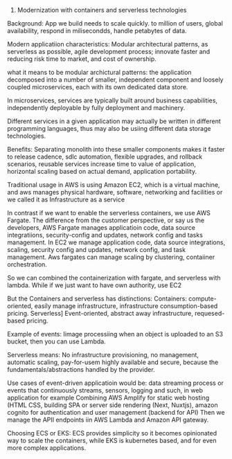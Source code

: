 1. Modernization with containers and serverless technologies

Background: App we build needs to scale quickly. to million of users, global availability, respond in milisecondds, handle petabytes of data.  

Modern applicatiion characteristics: Modular architectural patterns, as serverless as possible, agile development process; innovate faster and reducing risk time to market, and cost of ownership.  

what it means to be modular archictural patterns: the application decomposed into a number of smaller, independent component and loosely coupled microservices, each with its own dedicated data store.  

In microservices, services are typically built around business capabilities, independently deployable by fully deployment and machinery.  

Different services in a given application may actually be written in different programming languages, thus may also be usiing different data storage technologies.  

Benefits: Separating monolith into these smaller components makes it faster to release cadence, sdlc automation, flexible upgrades, and rollback scenarios, reusable services increase time to value of application, horizontal scaling based on actual demand, application portability.  


Traditional usage in AWS is using Amazon EC2, which is a virtual machine, and aws manages physical hardware, software, networking and facilities or we called it as Infrastructure as a service  

In contrast if we want to enable the serverless containers, we use AWS Fargate. The difference from the customer perspective, or say us the developers, AWS Fargate manages applicatioin code, data source integratiions, security-config and updates, network config and tasks management. In EC2 we manage application code, data source integrations, scaling, security config and updates, network config, and task management.  Aws fargates can manage scaling by clustering, contaiiner orchestration.  

So we can combined the containerization with fargate, and serverless with lambda.  While if we just want to have own authority, use EC2  

But the Containers and serverless has distinctions: Containers: compute-oriented, easily manage infrastructure, infrastructure consumption-based pricing. Serverless] Event-oriented, abstract away infrastructure, requesed-based pricing.  

Example of events: Iimage processiing when an object is uploaded to an S3 bucket, then you can use Lambda.  

Serverless means: No infrastructure provisioning, no management, automatic scaling, pay-for-usem highly available and secure, because the fundamentals/abstractions handled by the provider.  


Use cases of event-driven applicatioin would be: data streaming process or events that continuously streams, sensors, logging and such, in web application for example Combining AWS Amplify for static web hosting (HTML CSS, building SPA or server side rendering (Next, Nuxtjs), amazon cognito for authentication and user management (backend for API) Then we manage the APII endpoints iin AWS Lambda and Amazon API gateway.  

Choosing ECS or EKS: ECS provides simplicity so it becomes opinionated way to scale the containers, while EKS is kubernetes based, and for even more complex applications.  
